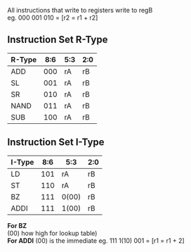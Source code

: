 All instructions that write to registers write to regB  
eg. 000 001 010 = [r2 = r1 + r2]

## Instruction Set R-Type
| R-Type        | 8:6         | 5:3         |2:0 | 
| ----------- | ----------- | ----------- | ----------- |
| ADD        | 000      | rA         | rB         |
| SL        | 001      | rA         | rB         |
| SR        | 010      | rA         | rB         |
| NAND       | 011      | rA         | rB         |
| SUB        | 100      | rA         | rB         |

## Instruction Set I-Type
| I-Type        | 8:6         | 5:3         |2:0 | 
| ----------- | ----------- | ----------- | ----------- |
| LD        | 101      | rA         | rB         |
| ST        | 110      | rA         | rB        |
| BZ        | 111      | 0(00)         | rB         |  
| ADDI       | 111      | 1(00)         | rB         |  


 **For BZ**  
(00) how high for lookup table)   
 **For ADDI** 
(00) is the immediate 
eg. 111 1(10) 001 = [r1 = r1 + 2]

